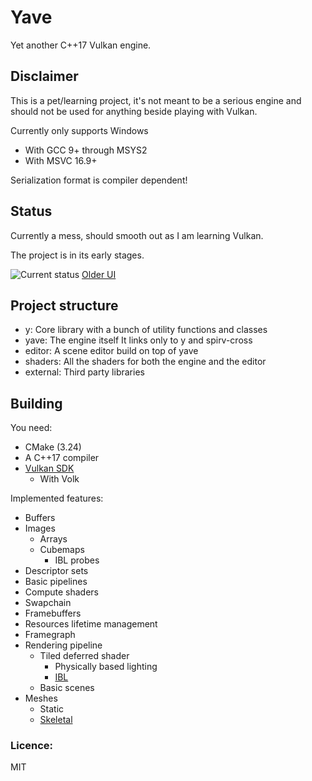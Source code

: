 # Yave
Yet another C++17 Vulkan engine.

## Disclaimer
This is a pet/learning project, it's not meant to be a serious engine and should not be used for anything beside playing with Vulkan.

Currently only supports Windows
 * With GCC 9+ through MSYS2
 * With MSVC 16.9+

Serialization format is compiler dependent!

## Status

Currently a mess, should smooth out as I am learning Vulkan.

The project is in its  early stages.

![Current status](https://i.imgur.com/L8Awj4C.png)
[Older UI](https://i.imgur.com/ulnz4Rs.jpeg)

## Project structure

 * y: Core library with a bunch of utility functions and classes
 * yave: The engine itself
    It links only to y and spirv-cross
 * editor: A scene editor build on top of yave
 * shaders: All the shaders for both the engine and the editor
 * external: Third party libraries


## Building
You need:
 * CMake (3.24)
 * A C++17 compiler
 * [Vulkan SDK](https://lunarg.com/vulkan-sdk/)
   * With Volk


Implemented features:
 * Buffers
 * Images
   * Arrays
   * Cubemaps
     * IBL probes
 * Descriptor sets
 * Basic pipelines
 * Compute shaders
 * Swapchain
 * Framebuffers
 * Resources lifetime management
 * Framegraph
 * Rendering pipeline
   * Tiled deferred shader
     * Physically based lighting
     * [IBL](https://i.imgur.com/fLydq3W.png)
   * Basic scenes
 * Meshes
   * Static
   * [Skeletal](https://i.imgur.com/TaJzCya.gif) 


### Licence:
MIT
